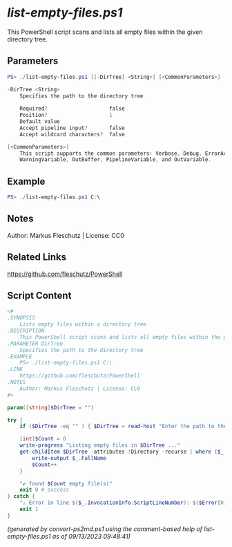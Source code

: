 *list-empty-files.ps1*
================

This PowerShell script scans and lists all empty files within the given directory tree.

Parameters
----------
```powershell
PS> ./list-empty-files.ps1 [[-DirTree] <String>] [<CommonParameters>]

-DirTree <String>
    Specifies the path to the directory tree
    
    Required?                    false
    Position?                    1
    Default value                
    Accept pipeline input?       false
    Accept wildcard characters?  false

[<CommonParameters>]
    This script supports the common parameters: Verbose, Debug, ErrorAction, ErrorVariable, WarningAction, 
    WarningVariable, OutBuffer, PipelineVariable, and OutVariable.
```

Example
-------
```powershell
PS> ./list-empty-files.ps1 C:\

```

Notes
-----
Author: Markus Fleschutz | License: CC0

Related Links
-------------
https://github.com/fleschutz/PowerShell

Script Content
--------------
```powershell
<#
.SYNOPSIS
	Lists empty files within a directory tree
.DESCRIPTION
	This PowerShell script scans and lists all empty files within the given directory tree.
.PARAMETER DirTree
	Specifies the path to the directory tree
.EXAMPLE
	PS> ./list-empty-files.ps1 C:\
.LINK
	https://github.com/fleschutz/PowerShell
.NOTES
	Author: Markus Fleschutz | License: CC0
#>

param([string]$DirTree = "")

try {
	if ($DirTree -eq "" ) { $DirTree = read-host "Enter the path to the directory tree" }

	[int]$Count = 0
	write-progress "Listing empty files in $DirTree ..."
	get-childItem $DirTree -attributes !Directory -recurse | where {$_.Length -eq 0} | foreach-object {
		write-output $_.FullName
		$Count++
	}

	"✔️ found $Count empty file(s)" 
	exit 0 # success
} catch {
	"⚠️ Error in line $($_.InvocationInfo.ScriptLineNumber): $($Error[0])"
	exit 1
}
```

*(generated by convert-ps2md.ps1 using the comment-based help of list-empty-files.ps1 as of 09/13/2023 09:48:41)*
